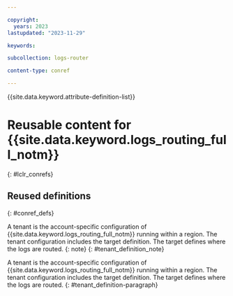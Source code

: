 ```yaml
---

copyright:
  years: 2023
lastupdated: "2023-11-29"

keywords:

subcollection: logs-router

content-type: conref

---
```


{{site.data.keyword.attribute-definition-list}}

# Reusable content for {{site.data.keyword.logs_routing_full_notm}}
{: #lclr_conrefs}



## Reused definitions
{: #conref_defs}

A tenant is the account-specific configuration of {{site.data.keyword.logs_routing_full_notm}} running within a region. The tenant configuration includes the target definition. The target defines where the logs are routed.
{: note}
{: #tenant_definition_note}

A tenant is the account-specific configuration of {{site.data.keyword.logs_routing_full_notm}} running within a region. The tenant configuration includes the target definition. The target defines where the logs are routed.
{: #tenant_definition-paragraph}


